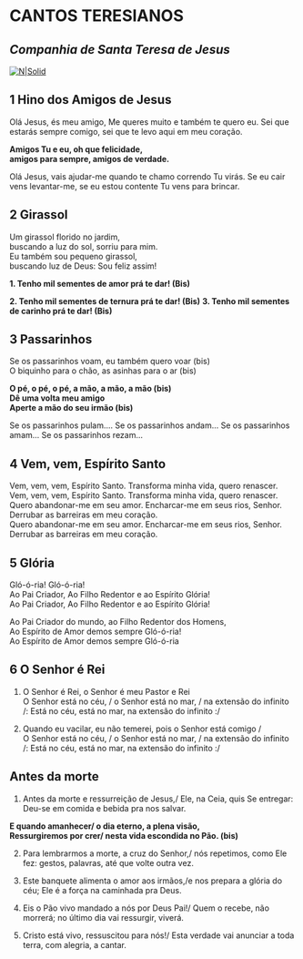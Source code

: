 # CANTOS TERESIANOS
## _Companhia de Santa Teresa de Jesus_

[![N|Solid](https://stateresa.com.br/wp-content/themes/mantenedora/assets/img/logo-mantenedora-colorido.png)](https://stateresa.com.br/)



## 1 Hino dos Amigos de Jesus
Olá Jesus, és meu amigo,
Me queres muito e também te quero eu. 
Sei que estarás sempre comigo, 
sei que te levo aqui em meu coração.

**Amigos Tu e eu, oh que felicidade,**   
**amigos para sempre, amigos de verdade.**  

Olá Jesus, vais ajudar-me 
quando te chamo correndo Tu virás. 
Se eu cair vens levantar-me, 
se eu estou contente Tu vens para brincar.

## 2 Girassol
Um girassol florido no jardim,  
buscando a luz do sol, sorriu para mim.  
Eu também sou pequeno girassol,  
buscando luz de Deus: Sou feliz assim!  

**1. Tenho mil sementes de amor prá te dar! (Bis)**

**2. Tenho mil sementes de ternura prá te dar! (Bis)**
**3. Tenho mil sementes de carinho prá te dar! (Bis)**

## 3 Passarinhos
Se os passarinhos voam, eu também quero voar (bis)  
O biquinho para o chão, as asinhas para o ar (bis)  

**O pé, o pé, o pé, a mão, a mão, a mão (bis)**  
**Dê uma volta meu amigo**  
**Aperte a mão do seu irmão (bis)**  

Se os passarinhos pulam....
Se os passarinhos andam...
Se os passarinhos amam...
Se os passarinhos rezam...


## 4 Vem, vem, Espírito Santo

Vem, vem, vem, Espírito Santo. Transforma minha vida, quero renascer.  
Vem, vem, vem, Espírito Santo. Transforma minha vida, quero renascer.  
Quero abandonar-me em seu amor. Encharcar-me em seus rios, Senhor.  
Derrubar as barreiras em meu coração.  
Quero abandonar-me em seu amor. Encharcar-me em seus rios, Senhor.  
Derrubar as barreiras em meu coração.

## 5 Glória
Gló-ó-ria! Gló-ó-ria!  
Ao Pai Criador, Ao Filho Redentor e ao Espírito Glória!  
Ao Pai Criador, Ao Filho Redentor e ao Espírito Glória!  

Ao Pai Criador do mundo, ao Filho Redentor dos Homens,  
Ao Espírito de Amor demos sempre Gló-ó-ria!  
Ao Espírito de Amor demos sempre Gló-ó-ria

## 6 O Senhor é Rei
1. O Senhor é Rei, o Senhor é meu Pastor e Rei  
O Senhor está no céu, / o Senhor está no mar, / na extensão do infinito  
/: Está no céu, está no mar, na extensão do infinito :/  

2. Quando eu vacilar, eu não temerei, pois o Senhor está comigo /  
O Senhor está no céu, / o Senhor está no mar, / na extensão do infinito  
/: Está no céu, está no mar, na extensão do infinito :/

## Antes da morte 
1. Antes da morte e ressurreição de Jesus,/ Ele, na Ceia, quis Se entregar:
Deu-se em comida e bebida pra nos salvar.
  
**E quando amanhecer/ o dia eterno, a plena visão,**  
**Ressurgiremos por crer/ nesta vida escondida no Pão. (bis)**  
  

2. Para lembrarmos a morte, a cruz do Senhor,/ nós repetimos, como Ele fez:
gestos, palavras, até que volte outra vez.
  
3. Este banquete alimenta o amor aos irmãos,/e nos prepara a glória do céu;
Ele é a força na caminhada pra Deus.
  
4. Eis o Pão vivo mandado a nós por Deus Pai!/ Quem o recebe, não morrerá; 
no último dia vai ressurgir, viverá.
  
5. Cristo está vivo, ressuscitou para nós!/ Esta verdade vai anunciar
a toda terra, com alegria, a cantar.


